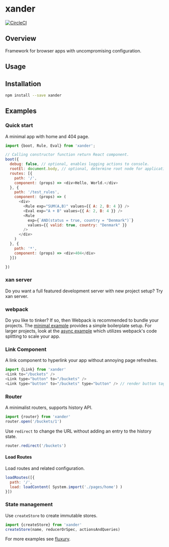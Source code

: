 # xander

[![CircleCI](https://circleci.com/gh/formula/xander.svg?style=svg)](https://circleci.com/gh/formula/xander)

## Overview

Framework for browser apps with uncompromising configuration.

## Usage

## Installation

```sh
npm install --save xander
```
## Examples
### Quick start

A minimal app with home and 404 page.

```js
import {boot, Rule, Eval} from 'xander';

// Calling constructor function return React component.
boot({
  debug: false, // optional, enables logging actions to console.
  rootEl: document.body, // optional, determine root node for application.
  routes: [{
    path: '/',
    component: (props) => <div>Hello, World.</div> 
  }, {
    path: '/test_rules',
    component: (props) => (
      <div>
        <Rule exp="SUM(A,B)" values={{ A: 2, B: 4 }} />
        <Eval exp="A + B" values={{ A: 2, B: 4 }} />
        <Rule
          exp={`AND(status = true, country = "Denmark")`}
          values={{ valid: true, country: "Denmark" }}
        />
      </div>
    )
  }, {
    path: '*',
    component: (props) => <div>404</div>
  }])

})
```

### xan server

Do you want a full featured development server with new project setup? Try xan server.

### webpack

Do you like to tinker? If so, then Webpack is recommended to bundle your projects. The [minimal example](./examples/minimal) provides a simple boilerplate setup. For larger projects, look at the [async example](./examples/async) which utilizes webpack's code splitting to scale your app.

### Link Component

A link component to hyperlink your app without annoying page refreshes.

```js
import {Link} from 'xander'
<Link to="/buckets" />
<Link type="button" to="/buckets" />
<Link type="button" to="/buckets" type="button" /> // render button tag instead of a
```

### Router

A minimalist routers, supports history API.

```js
import {router} from 'xander'
router.open('/buckets/1')
```
Use `redirect` to change the URL without adding an entry to the history state.
```js
router.redirect('/buckets')
```

#### Load Routes 

Load routes and related configuration.

```js
loadRoutes([{
  path: '/',
  load: loadContent( System.import('./pages/home') )
}])
```

### State management

Use `createStore` to create immutable stores.

```js
import {createStore} from 'xander'
createStore(name, reducerOrSpec, actionsAndQueries)
```

For more examples see [fluxury](https://github.com/formula/fluxury).
